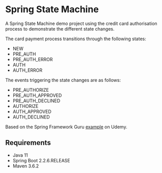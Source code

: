 # Spring State Machine

A Spring State Machine demo project using the credit card authorisation process to demonstrate the different state changes.

The card payment process transitions through the following states:
* NEW
* PRE_AUTH
* PRE_AUTH_ERROR
* AUTH
* AUTH_ERROR

The events triggering the state changes are as follows:

* PRE_AUTHORIZE
*  PRE_AUTH_APPROVED
* PRE_AUTH_DECLINED
* AUTHORIZE
* AUTH_APPROVED
* AUTH_DECLINED

Based on the Spring Framework Guru [example](https://www.udemy.com/course/spring-boot-microservices-with-spring-cloud-beginner-to-guru/learn/practice/1132104?start=start-page#overview) on Udemy.


## Requirements
* Java 11
* Spring Boot 2.2.6.RELEASE
* Maven 3.6.2
